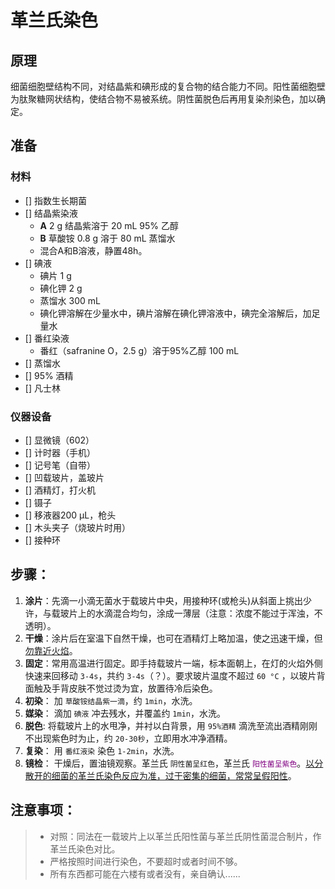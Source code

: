 # 革兰氏染色
## 原理
细菌细胞壁结构不同，对结晶紫和碘形成的复合物的结合能力不同。阳性菌细胞壁为肽聚糖网状结构，使结合物不易被系统。阴性菌脱色后再用复染剂染色，加以确定。
## 准备
### 材料
* [] 指数生长期菌
* [] 结晶紫染液
    - **A** 2 g 结晶紫溶于 20 mL 95% 乙醇
    - **B** 草酸铵 0.8 g 溶于 80 mL 蒸馏水
    -  混合A和B溶液，静置48h。
* [] 碘液
    - 碘片 1 g
    - 碘化钾 2 g
    - 蒸馏水 300 mL
    - 碘化钾溶解在少量水中，碘片溶解在碘化钾溶液中，碘完全溶解后，加足量水
* [] 番红染液
    - 番红（safranine O，2.5 g）溶于95%乙醇 100 mL
* [] 蒸馏水
* [] 95% 酒精
* [] 凡士林

### 仪器设备
* [] 显微镜（602）
* [] 计时器（手机）
* [] 记号笔（自带）
* [] 凹载玻片，盖玻片
* [] 酒精灯，打火机
* [] 镊子
* [] 移液器200 μL，枪头
* [] 木头夹子（烧玻片时用）
* [] 接种环


## 步骤：

1. **涂片**：先滴一小滴无菌水于载玻片中央，用接种环(或枪头)从斜面上挑出少许，与载玻片上的水滴混合均匀，涂成一薄层（注意：浓度不能过于浑浊，不透明）。
2. **干燥**：涂片后在室温下自然干燥，也可在酒精灯上略加温，使之迅速干燥，但<u>勿靠近火焰</u>。
3. **固定**：常用高温进行固定。即手持载玻片一端，标本面朝上，在灯的火焰外侧快速来回移动 `3-4s`，共约 `3-4s`（？）。要求玻片温度不超过 `60 °C` ，以玻片背面触及手背皮肤不觉过烫为宜，放置待冷后染色。
4. **初染**： 加 `草酸铵结晶紫一滴`，约 `1min`，水洗。
5. **媒染**： 滴加 `碘液` 冲去残水，并覆盖约 `1min`，水洗。
6. **脱色**: 将载玻片上的水甩净，并衬以白背景，用 `95%酒精` 滴洗至流出酒精刚刚不出现紫色时为止，约 `20-30秒`，立即用水冲净酒精。
7. **复染**： 用 `番红液染` 染色 `1-2min`，水洗。
8. **镜检**： 干燥后，置油镜观察。革兰氏 `阴性菌呈红色`，革兰氏 <code style = "color:purple !important">阳性菌呈紫色</code>。<u>以分散开的细菌的革兰氏染色反应为准，过于密集的细菌，常常呈假阳性</u>。

##  注意事项：
> * 对照：同法在一载玻片上以革兰氏阳性菌与革兰氏阴性菌混合制片，作革兰氏染色对比。
> * 严格按照时间进行染色，不要超时或者时间不够。
> * 所有东西都可能在六楼有或者没有，亲自确认......

